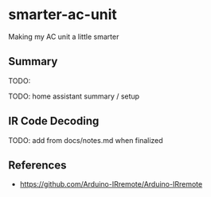 # smarter-ac-unit

Making my AC unit a little smarter

## Summary

TODO:

TODO: home assistant summary / setup

## IR Code Decoding

TODO: add from docs/notes.md when finalized

## References

- https://github.com/Arduino-IRremote/Arduino-IRremote
